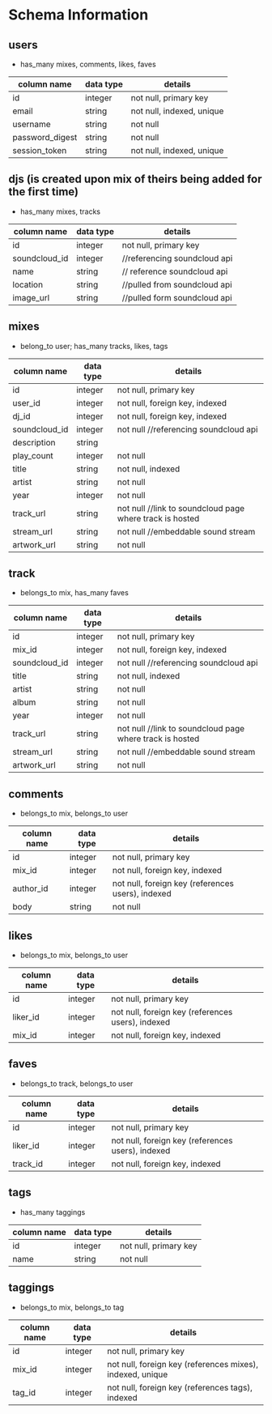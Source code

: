 # Schema Information

## users
* has_many mixes, comments, likes, faves

column name     | data type | details
----------------|-----------|-----------------------
id              | integer   | not null, primary key
email           | string    | not null, indexed, unique
username        | string    | not null
password_digest | string    | not null
session_token   | string    | not null, indexed, unique


## djs (is created upon mix of theirs being added for the first time)
* has_many mixes, tracks

column name     | data type | details
----------------|-----------|-----------------------
id              | integer   | not null, primary key
soundcloud_id   | integer   | //referencing soundcloud api
name            | string    | // reference soundcloud api
location        | string    | //pulled from soundcloud api
image_url       | string    | //pulled form soundcloud api



## mixes
* belong_to user; has_many tracks, likes, tags

column name     | data type | details
----------------|-----------|-----------------------
id              | integer   | not null, primary key
user_id					| integer   | not null, foreign key, indexed
dj_id           | integer   | not null, foreign key, indexed
soundcloud_id   | integer   | not null //referencing soundcloud api
description     | string    |
play_count      | integer   | not null
title           | string    | not null, indexed
artist          | string    | not null
year            | integer   | not null
track_url       | string    | not null //link to soundcloud page where track is hosted
stream_url      | string    | not null //embeddable sound stream
artwork_url     | string    | not null


## track
* belongs_to mix, has_many faves

column name     | data type | details
----------------|-----------|-----------------------
id              | integer   | not null, primary key
mix_id          | integer   | not null, foreign key, indexed
soundcloud_id   | integer   | not null //referencing soundcloud api
title           | string    | not null, indexed
artist          | string    | not null
album           | string    | not null
year            | integer   | not null
track_url       | string    | not null  //link to soundcloud page where track is hosted
stream_url      | string    | not null  //embeddable sound stream
artwork_url     | string    | not null

## comments
* belongs_to mix, belongs_to user

column name     | data type | details
----------------|-----------|-----------------------
id              | integer   | not null, primary key
mix_id          | integer   | not null, foreign key, indexed
author_id       | integer   | not null, foreign key (references users), indexed
body	          | string    | not null

## likes
* belongs_to mix, belongs_to user

column name     | data type | details
----------------|-----------|-----------------------
id              | integer   | not null, primary key
liker_id        | integer   | not null, foreign key (references users), indexed
mix_id          | integer   | not null, foreign key, indexed

## faves
* belongs_to track, belongs_to user

column name     | data type | details
----------------|-----------|-----------------------
id              | integer   | not null, primary key
liker_id        | integer   | not null, foreign key (references users), indexed
track_id        | integer   | not null, foreign key, indexed

## tags
* has_many taggings

column name | data type | details
------------|-----------|-----------------------
id          | integer   | not null, primary key
name        | string    | not null

## taggings
* belongs_to mix, belongs_to tag

column name | data type | details
------------|-----------|-----------------------
id          | integer   | not null, primary key
mix_id      | integer   | not null, foreign key (references mixes), indexed, unique
tag_id      | integer   | not null, foreign key (references tags), indexed
